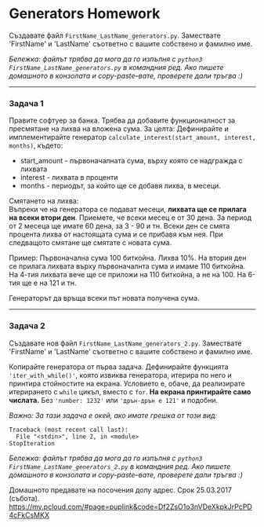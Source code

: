 # Generators Homework #
Създавате файл `FirstName_LastName_generators.py`. Замествате 'FirstName' и 'LastName' съответно с вашите собствено и фамилно име.

*Бележка: файлът трябва да мога да го изпълня с `python3 FirstName_LastName_generators.py` в командния ред. Ако пишете домашното в конзолата и copy-paste–вате, проверете дали тръгва :)*
___

### Задача 1 ###

Правите софтуер за банка. Трябва да добавите функционалност за пресмятане на лихва на вложена сума. За целта:
Дефинирайте и имплементирайте генератор `calculate_interest(start_amount, interest, months)`, където:
- start_amount - първоначалната сума, върху която се надгражда с лихвата
- interest - лихвата в проценти
- months - периодът, за който ще се добавя лихва, в месеци. 

Смятането на лихва: <br>
Въпреки че на генератора се подават месеци, **лихвата ще се прилага на всеки втори ден**. Приемете, че всеки месец е от 30 дена. За период от 2 месеца ще имате 60 дена, за 3 - 90 и тн. Всеки ден се смята процента лихва от настоящата сума и се прибавя към нея. При следващото смятане ще смятате с новата сума. 

Пример: Първоначална сума 100 биткойна. Лихва 10%. На втория ден се прилага лихвата върху първоначалнта сума и имаме 110 биткойна. На 4-тия лихвата вече ще се приложи на 110 биткойна, а не на 100. На 6-тия ще е на 121 и тн.

Генераторът да връща всеки път новата получена сума.
___
### Задача 2 ###
Създавате нов файл `FirstName_LastName_generators_2.py`. Замествате 'FirstName' и 'LastName' съответно с вашите собствено и фамилно име.

Копирайте генератора от първа задача. Дефинирайте функцията `'iter_with_while()'`, която извиква генератора, итерира по него и принтира стойностите на екрана. Условието е, обаче, да реализирате итерирането с `while` цикъл, вместо с `for`. **На екрана принтирайте само числата.** Без `'number: 1232'` или `'дрън-дрън е 121'` и подобни.

*Важно: За тази задача е окей, ако имате грешка от този вид:*
```
Traceback (most recent call last):
  File "<stdin>", line 2, in <module>
StopIteration

```

*Бележка: файлът трябва да мога да го изпълня с `python3 FirstName_LastName_generators_2.py` в командния ред. Ако пишете домашното в конзолата и copy-paste–вате, проверете дали тръгва :)*

Домашното предавате на посочения долу адрес. Срок 25.03.2017 (събота).
https://my.pcloud.com/#page=puplink&code=Df2ZsO1o3nVDeXkpkJrPcPD4cFkCsMKX
